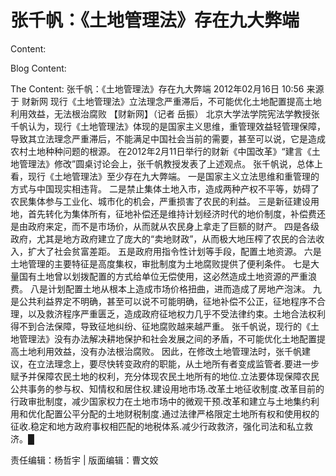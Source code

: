 # 张千帆：《土地管理法》存在九大弊端

Content:


Blog Content:


The Content:
张千帆：《土地管理法》存在九大弊端
2012年02月16日 10:56 来源于 财新网
现行《土地管理法》立法理念严重滞后，不可能优化土地配置提高土地利用效益，无法根治腐败
【财新网】（记者 岳振） 北京大学法学院宪法学教授张千帆认为，现行《土地管理法》体现的是国家主义思维，重管理效益轻管理保障，导致其立法理念严重滞后，不能满足中国社会当前的需要，甚至可以说，它是造成农村土地种种问题的根源。
在2012年2月11日举行的财新《中国改革》“建言《土地管理法》修改”圆桌讨论会上，张千帆教授发表了上述观点。
张千帆说，总体上看，现行《土地管理法》至少存在九大弊端。
一是国家主义立法思维和重管理的方式与中国现实相违背。
二是禁止集体土地入市，造成两种产权不平等，妨碍了农民集体参与工业化、城市化的机会，严重损害了农民的利益。
三是新征建设用地，首先转化为集体所有，征地补偿还是维持计划经济时代的地价制度，补偿费还是由政府来定，而不是市场价，从而就从农民身上拿走了巨额的财产。
四是各级政府，尤其是地方政府建立了庞大的“卖地财政”，从而极大地压榨了农民的合法收入，扩大了社会贫富差距。
五是政府用指令性计划等手段，配置土地资源。
六是土地管理的主要特征是高度集权，审批制度为土地腐败提供了便利条件。
七是大量国有土地曾以划拨配置的方式给单位无偿使用，这必然造成土地资源的严重浪费。
八是计划配置土地从根本上造成市场价格扭曲，进而造成了房地产泡沫。
九是公共利益界定不明确，甚至可以说不可能明确，征地补偿不公正，征地程序不合理，以及救济程序严重匮乏，造成政府征地权力几乎不受法律约束。土地合法权利得不到合法保障，导致征地纠纷、征地腐败越来越严重。
张千帆说，现行的《土地管理法》没有办法解决耕地保护和社会发展之间的矛盾，不可能优化土地配置提高土地利用效益，没有办法根治腐败。
因此，在修改土地管理法时，张千帆建议，在立法理念上，要尽快转变政府的职能，从土地所有者变成监管者.要进一步赋予并保障农民土地的权利，充分体现农民土地所有的地位.立法要体现保障农民公共事务的参与权、知情权和居住权.建设用地市场.改革土地征收制度.改革目前的行政审批制度，减少国家权力在土地市场中的微观干预.改革和建立与土地集约利用和优化配置公平分配的土地财税制度.通过法律严格限定土地所有权和使用权的征收.稳定和地方政府事权相匹配的地税体系.减少行政救济，强化司法和私立救济。█

责任编辑：杨哲宇 | 版面编辑：曹文姣